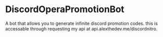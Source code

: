 # DiscordOperaPromotionBot
A bot that allows you to generate infinite discord promotion codes. this is accessable through requesting my api at api.alexthedev.me/discordnitro.
